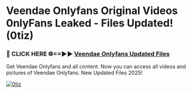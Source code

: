 # Veendae Onlyfans Original Videos 0nlyFans Leaked - Files Updated! (0tiz)

<h3>🔴 CLICK HERE 🌐==►► <a href="https://tinyurl.com/2m67pmp6" rel="nofollow">Veendae Onlyfans Updated Files</a></h3>

Get Veendae Onlyfans and all content. Now you can access all videos and pictures of Veendae Onlyfans. New Updated Files 2025!

[![0tiz](https://i.imgur.com/H4QAA4z.gif)](https://tinyurl.com/2m67pmp6)